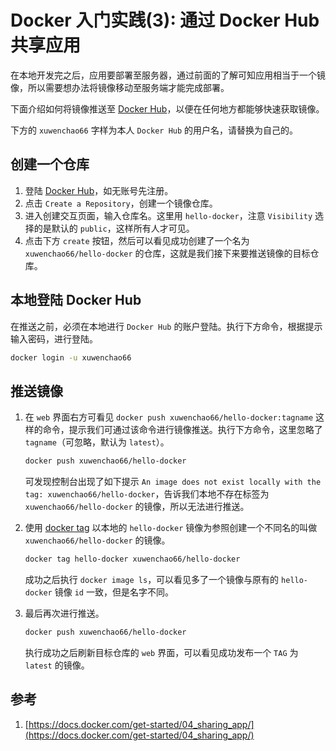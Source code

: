 # Docker 入门实践(3): 通过 Docker Hub 共享应用

在本地开发完之后，应用要部署至服务器，通过前面的了解可知应用相当于一个镜像，所以需要想办法将镜像移动至服务端才能完成部署。

下面介绍如何将镜像推送至 [Docker Hub](https://hub.docker.com/)，以便在任何地方都能够快速获取镜像。

下方的 `xuwenchao66` 字样为本人 `Docker Hub` 的用户名，请替换为自己的。

## 创建一个仓库

1. 登陆 [Docker Hub](https://hub.docker.com/)，如无账号先注册。
2. 点击 `Create a Repository`，创建一个镜像仓库。
3. 进入创建交互页面，输入仓库名。这里用 `hello-docker`，注意 `Visibility` 选择的是默认的 `public`，这样所有人才可见。
4. 点击下方 `create` 按钮，然后可以看见成功创建了一个名为 `xuwenchao66/hello-docker` 的仓库，这就是我们接下来要推送镜像的目标仓库。

## 本地登陆 Docker Hub

在推送之前，必须在本地进行 `Docker Hub` 的账户登陆。执行下方命令，根据提示输入密码，进行登陆。

```sh
docker login -u xuwenchao66
```

## 推送镜像

1. 在 `web` 界面右方可看见 `docker push xuwenchao66/hello-docker:tagname` 这样的命令，提示我们可通过该命令进行镜像推送。执行下方命令，这里忽略了 `tagname`（可忽略，默认为 `latest`）。

   ```sh
   docker push xuwenchao66/hello-docker
   ```

   可发现控制台出现了如下提示 `An image does not exist locally with the tag: xuwenchao66/hello-docker`，告诉我们本地不存在标签为 `xuwenchao66/hello-docker` 的镜像，所以无法进行推送。

2. 使用 [docker tag](https://docs.docker.com/engine/reference/commandline/tag/) 以本地的 `hello-docker` 镜像为参照创建一个不同名的叫做 `xuwenchao66/hello-docker` 的镜像。

   ```sh
   docker tag hello-docker xuwenchao66/hello-docker
   ```

   成功之后执行 `docker image ls`，可以看见多了一个镜像与原有的 `hello-docker` 镜像 `id` 一致，但是名字不同。

3. 最后再次进行推送。

   ```sh
   docker push xuwenchao66/hello-docker
   ```

   执行成功之后刷新目标仓库的 `web` 界面，可以看见成功发布一个 `TAG` 为 `latest` 的镜像。

## 参考

1. [https://docs.docker.com/get-started/04_sharing_app/](https://docs.docker.com/get-started/04_sharing_app/)
